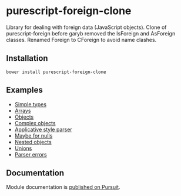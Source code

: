# purescript-foreign-clone

Library for dealing with foreign data (JavaScript objects).
Clone of purescript-foreign before garyb removed the IsForeign and AsForeign classes.
Renamed Foreign to CForeign to avoid name clashes.


## Installation

```
bower install purescript-foreign-clone
```

## Examples

- [Simple types](examples/JSONSimpleTypes.purs)
- [Arrays](examples/JSONArrays.purs)
- [Objects](examples/Objects.purs)
- [Complex objects](examples/Complex.purs)
- [Applicative style parser](examples/Applicative.purs)
- [Maybe for nulls](examples/MaybeNullable.purs)
- [Nested objects](examples/Nested.purs)
- [Unions](examples/Union.purs)
- [Parser errors](examples/ParseErrors.purs)

## Documentation

Module documentation is [published on Pursuit](http://pursuit.purescript.org/packages/purescript-foreign-clone).
